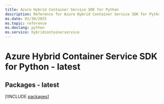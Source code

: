```yaml
---
title: Azure Hybrid Container Service SDK for Python
description: Reference for Azure Hybrid Container Service SDK for Python
ms.date: 01/30/2025
ms.topic: reference
ms.devlang: python
ms.service: hybridcontainerservice
---
```

# Azure Hybrid Container Service SDK for Python - latest
## Packages - latest
[!INCLUDE [packages](hybrid-container-service-index.md)]